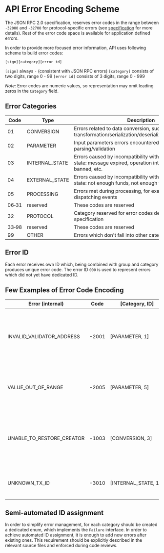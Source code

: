 # API Error Encoding Scheme

The JSON RPC 2.0 specification, reserves error codes in the range between 
`-32000` and `-32700` for protocol-specific errors (see [specification](https://www.jsonrpc.org/specification#error_object) for more details). 
Rest of the error code space is available for application defined errors.

In order to provide more focused error information, API uses following scheme to
build error codes:

`[sign][category][error id]`

`[sign]` always `-` (consistent with JSON RPC errors)
`[category]` consists of two digits, range 0 - 99
`[error id]` consists of 3 digits, range 0 - 999 

_Note:_ Error codes are numeric values, so representation may omit leading zeros in the `Category` field. 

## Error Categories

| Code   | Type | Description |
|---|---|---|
| 01 | CONVERSION | Errors related to data conversion, such as transformation/serialization/deserialization/formatting/etc.
| 02 | PARAMETER | Input parameters errors encountered during parsing/validation 
| 03 | INTERNAL_STATE | Errors caused by incompatibility with current internal state: message expired, operation interrupted, peer banned, etc.
| 04 | EXTERNAL_STATE | Errors caused by incompatibility with current external state: not enough funds, not enough funds for fee
| 05 | PROCESSING | Errors met during processing, for example, while dispatching events
| 06&#8209;31 | reserved | These codes are reserved
| 32 | PROTOCOL | Category reserved for error codes defined in JSON RPC specification
| 33&#8209;98 | reserved | These codes are reserved
| 99 | OTHER | Errors which don't fall into other categories

## Error ID

Each error receives own ID which, being combined with group and category produces unique error code.
The error ID `000` is used to represent errors which did not yet have dedicated ID.

## Few Examples of Error Code Encoding

| Error (internal) | Code | [Category, ID] | Description |
|---|---|---|---|
| INVALID_VALIDATOR_ADDRESS | -2001| [PARAMETER,&nbsp;1] | Error could be encountered during parsing of the validator address passes as a parameter 
| VALUE_OUT_OF_RANGE | -2005| [PARAMETER,&nbsp;5] | Error could be encountered during validation of some parameters 
| UNABLE_TO_RESTORE_CREATOR | -1003 | [CONVERSION,&nbsp;3] | Error encountered during attempt to restore public key of creator from transaction 
| UNKNOWN_TX_ID | -3010 | [INTERNAL_STATE,&nbsp;10] | Attempt to retrieve non-existent transaction

## Semi-automated ID assignment

In order to simplify error management, for each category should be created a dedicated
enum, which implements the `Failure` interface. In order to achieve automated ID assignment, it is enough to add new errors after existing ones. 
This requirement should be explicitly described in the relevant source files and enforced during code reviews.
